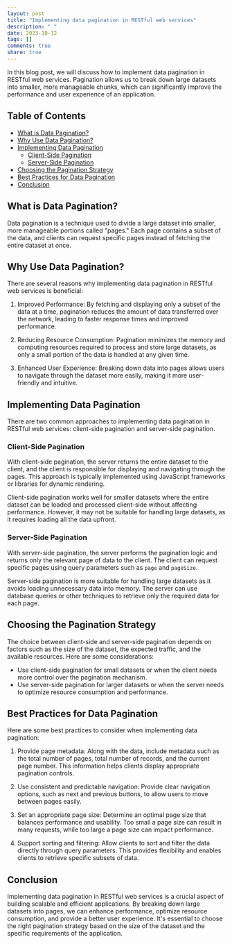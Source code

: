 ```yaml
---
layout: post
title: "Implementing data pagination in RESTful web services"
description: " "
date: 2023-10-12
tags: []
comments: true
share: true
---
```


In this blog post, we will discuss how to implement data pagination in RESTful web services. Pagination allows us to break down large datasets into smaller, more manageable chunks, which can significantly improve the performance and user experience of an application.

## Table of Contents
- [What is Data Pagination?](#what-is-data-pagination)
- [Why Use Data Pagination?](#why-use-data-pagination)
- [Implementing Data Pagination](#implementing-data-pagination)
  - [Client-Side Pagination](#client-side-pagination)
  - [Server-Side Pagination](#server-side-pagination)
- [Choosing the Pagination Strategy](#choosing-the-pagination-strategy)
- [Best Practices for Data Pagination](#best-practices-for-data-pagination)
- [Conclusion](#conclusion)

## What is Data Pagination?
Data pagination is a technique used to divide a large dataset into smaller, more manageable portions called "pages." Each page contains a subset of the data, and clients can request specific pages instead of fetching the entire dataset at once. 

## Why Use Data Pagination?
There are several reasons why implementing data pagination in RESTful web services is beneficial:

1. Improved Performance: By fetching and displaying only a subset of the data at a time, pagination reduces the amount of data transferred over the network, leading to faster response times and improved performance.

2. Reducing Resource Consumption: Pagination minimizes the memory and computing resources required to process and store large datasets, as only a small portion of the data is handled at any given time.

3. Enhanced User Experience: Breaking down data into pages allows users to navigate through the dataset more easily, making it more user-friendly and intuitive.

## Implementing Data Pagination
There are two common approaches to implementing data pagination in RESTful web services: client-side pagination and server-side pagination.

### Client-Side Pagination
With client-side pagination, the server returns the entire dataset to the client, and the client is responsible for displaying and navigating through the pages. This approach is typically implemented using JavaScript frameworks or libraries for dynamic rendering.

Client-side pagination works well for smaller datasets where the entire dataset can be loaded and processed client-side without affecting performance. However, it may not be suitable for handling large datasets, as it requires loading all the data upfront.

### Server-Side Pagination
With server-side pagination, the server performs the pagination logic and returns only the relevant page of data to the client. The client can request specific pages using query parameters such as `page` and `pageSize`.

Server-side pagination is more suitable for handling large datasets as it avoids loading unnecessary data into memory. The server can use database queries or other techniques to retrieve only the required data for each page.

## Choosing the Pagination Strategy
The choice between client-side and server-side pagination depends on factors such as the size of the dataset, the expected traffic, and the available resources. Here are some considerations:

- Use client-side pagination for small datasets or when the client needs more control over the pagination mechanism.
- Use server-side pagination for larger datasets or when the server needs to optimize resource consumption and performance.

## Best Practices for Data Pagination
Here are some best practices to consider when implementing data pagination:

1. Provide page metadata: Along with the data, include metadata such as the total number of pages, total number of records, and the current page number. This information helps clients display appropriate pagination controls.

2. Use consistent and predictable navigation: Provide clear navigation options, such as next and previous buttons, to allow users to move between pages easily.

3. Set an appropriate page size: Determine an optimal page size that balances performance and usability. Too small a page size can result in many requests, while too large a page size can impact performance.

4. Support sorting and filtering: Allow clients to sort and filter the data directly through query parameters. This provides flexibility and enables clients to retrieve specific subsets of data.

## Conclusion
Implementing data pagination in RESTful web services is a crucial aspect of building scalable and efficient applications. By breaking down large datasets into pages, we can enhance performance, optimize resource consumption, and provide a better user experience. It's essential to choose the right pagination strategy based on the size of the dataset and the specific requirements of the application.